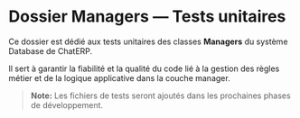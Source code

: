 ﻿# Dossier Managers — Tests unitaires

Ce dossier est dédié aux tests unitaires des classes **Managers** du système Database de ChatERP.

Il sert à garantir la fiabilité et la qualité du code lié à la gestion des règles métier et de la logique applicative dans la couche manager.

> **Note:** Les fichiers de tests seront ajoutés dans les prochaines phases de développement.
